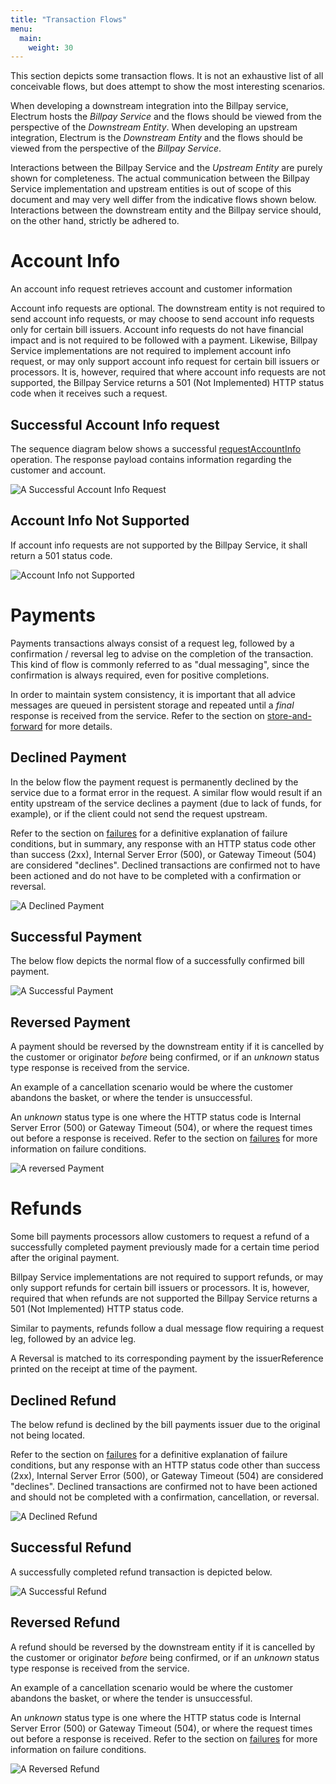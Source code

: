 ```yaml
---
title: "Transaction Flows"
menu:
  main:
    weight: 30
---
```


This section depicts some transaction flows. It is not an exhaustive list of all conceivable flows, but does attempt to show the most interesting scenarios.

When developing a downstream integration into the Billpay service, Electrum hosts the *Billpay Service* and the flows should be viewed from the perspective of the *Downstream Entity*.
When developing an upstream integration, Electrum is the *Downstream Entity* and the flows should be viewed from the perspective of the *Billpay Service*.

Interactions between the Billpay Service and the *Upstream Entity* are purely shown for completeness. The actual communication between the Billpay Service implementation and upstream entities is out of scope of this
document and may very well differ from the indicative flows shown below. Interactions between the downstream entity and the Billpay service should, on the other hand, strictly be adhered to.


# Account Info

An account info request retrieves account and customer information

Account info requests are optional. The downstream entity is not required to send account info requests, or may choose to send account info requests only for certain bill issuers.
Account info requests do not have financial impact and is not required to be followed with a payment. Likewise, Billpay Service implementations are not required to implement account info request, or may only support
account info request for certain bill issuers or processors. It is, however, required that where account info requests are not supported, the Billpay Service returns a 501 (Not Implemented) HTTP status code when it receives such a request.

## Successful Account Info request

The sequence diagram below shows a successful [requestAccountInfo](/specification/operations/#requestaccountinfo) operation. The response payload contains information regarding the customer and account.

![A Successful Account Info Request](/images/sequence-account-info-success.png "A Successful Account Info Request")

## Account Info Not Supported

If account info requests are not supported by the Billpay Service, it shall return a 501 status code.

![Account Info not Supported](/images/sequence-account-info-not-supported.png "Account Info not Supported")


# Payments

Payments transactions always consist of a request leg, followed by a confirmation / reversal leg to advise on the completion of the transaction. This kind of flow is commonly referred to as "dual messaging", since the confirmation is always required, even for positive completions.

In order to maintain system consistency, it is important that all advice messages are queued in persistent storage and repeated until a _final_ response is received from the service. Refer to the section on [store-and-forward](/protocol-basics/#store-and-forward) for more details.

## Declined Payment

In the below flow the payment request is permanently declined by the service due to a format error in the request. A similar flow would result if an entity upstream of the service declines a payment (due to lack of funds, for example), 
or if the client could not send the request upstream.

Refer to the section on [failures](/protocol-basics/#failures) for a definitive explanation of failure conditions, but in summary, any response with an HTTP status code other than success (2xx), Internal Server Error (500), or Gateway Timeout (504) are considered "declines". Declined transactions are confirmed not to have been actioned and do not have to be completed with a confirmation or reversal.

![A Declined Payment](/images/sequence-declined-payment.png "A Declined Payment")

## Successful Payment

The below flow depicts the normal flow of a successfully confirmed bill payment.

![A Successful Payment](/images/sequence-successful-payment.png "A Successful Payment")

## Reversed Payment

A payment should be reversed by the downstream entity if it is cancelled by the customer or originator _before_ being confirmed, or if an _unknown_ status type response is received
from the service.

An example of a cancellation scenario would be where the customer abandons the basket, or where the tender is unsuccessful.

An _unknown_ status type is one where the HTTP status code is Internal Server Error (500) or Gateway Timeout (504), or where the request times out before a response is received. Refer to the section on [failures](/protocol-basics/#failures) for more information on failure conditions.

![A reversed Payment](/images/sequence-reversed-payment.png "A reversed Payment")


# Refunds

Some bill payments processors allow customers to request a refund of a successfully completed payment previously made for a certain time period after the original payment.

Billpay Service implementations are not required to support refunds, or may only support refunds for certain bill issuers or processors. It is, however, required
that when refunds are not supported the Billpay Service returns a 501 (Not Implemented) HTTP status code.

Similar to payments, refunds follow a dual message flow requiring a request leg, followed by an advice leg.

A Reversal is matched to its corresponding payment by the issuerReference printed on the receipt at time of the payment.

## Declined Refund

The below refund is declined by the bill payments issuer due to the original not being located.

Refer to the section on [failures](/protocol-basics/#failures) for a definitive explanation of failure conditions, but any response with an HTTP status code other than success (2xx), Internal Server Error (500), or Gateway Timeout (504) are considered "declines". Declined transactions are confirmed not to have been actioned and should not be completed with a confirmation, cancellation, or reversal.

![A Declined Refund](/images/sequence-declined-refund.png "A Declined Refund")

## Successful Refund

A successfully completed refund transaction is depicted below.

![A Successful Refund](/images/sequence-successful-refund.png "A Successful Refund")

## Reversed Refund

A refund should be reversed by the downstream entity if it is cancelled by the customer or originator _before_ being confirmed, or if an _unknown_ status type response is received from the service.

An example of a cancellation scenario would be where the customer abandons the basket, or where the tender is unsuccessful.

An _unknown_ status type is one where the HTTP status code is Internal Server Error (500) or Gateway Timeout (504), or where the request times out before a response is received. Refer to the section on [failures](/protocol-basics/#failures) for more information on failure conditions.

![A Reversed Refund](/images/sequence-reversed-refund.png "A Reversed Refund")
